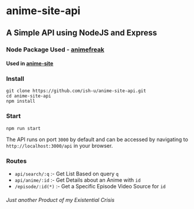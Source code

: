 # anime-site-api

## A Simple API using NodeJS and Express

### Node Package Used - [animefreak](https://www.npmjs.com/package/@dlwlrma00/animefreak2)
#### Used in [anime-site](https://github.com/ish-u/anime-site)

### Install
```
git clone https://github.com/ish-u/anime-site-api.git
cd anime-site-api
npm install
```

### Start
```
npm run start
```
The API runs on port ```3000``` by default and can be accessed by navigating to ````http://localhost:3000/api```` in your browser.


### Routes
- ```api/search/:q```  :- Get List Based on query ```q```
- ```api/anime/:id```  :- Get Details about an Anime with ```id```
- ```/episode/:id(*)```  :- Get a Specific Episode Video Source for ```id```

###### _Just another Product of my Existential Crisis_


